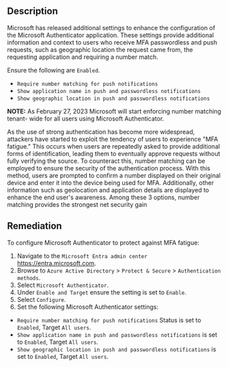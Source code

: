 ## Description

Microsoft has released additional settings to enhance the configuration of the Microsoft Authenticator application. These settings provide additional information and context to users who receive MFA passwordless and push requests, such as geographic location the request came from, the requesting application and requiring a number match.

Ensure the following are `Enabled`.
- `Require number matching for push notifications`
- `Show application name in push and passwordless notifications`
- `Show geographic location in push and passwordless notifications`

**NOTE:** As February 27, 2023 Microsoft will start enforcing number matching tenant- wide for all users using Microsoft Authenticator.

As the use of strong authentication has become more widespread, attackers have started to exploit the tendency of users to experience "MFA fatigue." This occurs when users are repeatedly asked to provide additional forms of identification, leading them to eventually approve requests without fully verifying the source. To counteract this, number matching can be employed to ensure the security of the authentication process. With this method, users are prompted to confirm a number displayed on their original device and enter it into the device being used for MFA. Additionally, other information such as geolocation and application details are displayed to enhance the end user's awareness. Among these 3 options, number matching provides the strongest net security gain

## Remediation

To configure Microsoft Authenticator to protect against MFA fatigue:

1. Navigate to the `Microsoft Entra admin center` https://entra.microsoft.com.
2. Browse to `Azure Active Directory` > `Protect & Secure` > `Authentication methods`.
3. Select `Microsoft Authenticator`.
4. Under `Enable and Target` ensure the setting is set to `Enable`.
5. Select `Configure`.
6. Set the following Microsoft Authenticator settings:
- `Require number matching for push notifications` Status is set to `Enabled`, Target `All users`.
- `Show application name in push and passwordless notifications` is set to `Enabled`, Target `All users`.
- `Show geographic location in push and passwordless notifications` is set to `Enabled`, Target `All users`.
